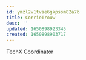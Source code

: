 ```yaml
---
id: ymzl2v1tvae6gkpssm82a7b
title: CorrieTrouw
desc: ''
updated: 1650898923345
created: 1650898903717
---
```


TechX Coordinator